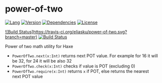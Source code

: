 # power-of-two

[![Lang](https://img.shields.io/badge/language-haxe-orange.svg)](http://haxe.org)
[![Version](https://img.shields.io/badge/version-v0.0.1-green.svg)](https://github.com/eliasku/power-of-two)
[![Dependencies](https://img.shields.io/badge/dependencies-none-green.svg)](https://github.com/eliasku/power-of-two/blob/master/haxelib.json)
[![License](https://img.shields.io/badge/license-MIT-blue.svg)](http://opensource.org/licenses/MIT)

[![Build Status]https://travis-ci.org/eliasku/power-of-two.svg?branch=master)](https://travis-ci.org/eliasku/power-of-two)
[![Build Status](https://ci.appveyor.com/api/projects/status/u2tykboeoab0jw6q?svg=true)](https://ci.appveyor.com/project/eliasku/power-of-two)

Power of two math utility for Haxe

- `PowerOfTwo.next(x:Int)` returns next POT value. For example for 16 it will be 32, for 24 it will be also 32
- `PowerOfTwo.check(x:Int)` checks if value is POT (excluding 0)
- `PowerOfTwo.require(x:Int)` returns `x` if POT, else returns the nearest next POT value
